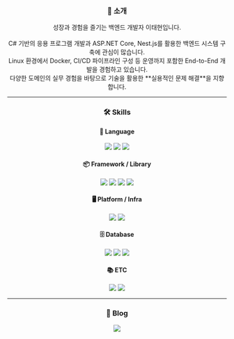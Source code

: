 <div align="center">

<h3>👋 소개</h3>
성장과 경험을 즐기는 백엔드 개발자 이태현입니다.<br><br>
C# 기반의 응용 프로그램 개발과 ASP.NET Core, Nest.js를 활용한 백엔드 시스템 구축에 관심이 많습니다.<br>
Linux 환경에서 Docker, CI/CD 파이프라인 구성 등 운영까지 포함한 End-to-End 개발을 경험하고 있습니다.<br>
다양한 도메인의 실무 경험을 바탕으로 기술을 활용한 **실용적인 문제 해결**을 지향합니다.

</div>

---

<h3 align="center">🛠 Skills</h3>

<div align="center">

<h4>📌 Language</h4>
<img src="https://img.shields.io/badge/C%23-239120?style=flat-square&logo=C%20Sharp&logoColor=white"/>
<img src="https://img.shields.io/badge/TypeScript-3178C6?style=flat-square&logo=TypeScript&logoColor=white"/>
<img src="https://img.shields.io/badge/SQL-4479A1?style=flat-square&logo=MySQL&logoColor=white"/>

<br>

<h4>📦 Framework / Library</h4>
<img src="https://img.shields.io/badge/ASP.NET%20Core-5C2D91?style=flat-square&logo=.NET&logoColor=white"/>
<img src="https://img.shields.io/badge/Nest.js-E0234E?style=flat-square&logo=NestJS&logoColor=white"/>
<img src="https://img.shields.io/badge/WPF-68217A?style=flat-square&logo=.NET&logoColor=white"/>
<img src="https://img.shields.io/badge/WinForms-0078D7?style=flat-square&logo=windows&logoColor=white"/>

<br>

<h4>🖥 Platform / Infra</h4>
<img src="https://img.shields.io/badge/Docker-2496ED?style=flat-square&logo=Docker&logoColor=white"/>
<img src="https://img.shields.io/badge/Linux-FCC624?style=flat-square&logo=Linux&logoColor=black"/>

<br>

<h4>🗄 Database</h4>
<img src="https://img.shields.io/badge/MSSQL-CC2927?style=flat-square&logo=Microsoft%20SQL%20Server&logoColor=white"/>
<img src="https://img.shields.io/badge/Oracle-F80000?style=flat-square&logo=Oracle&logoColor=white"/>
<img src="https://img.shields.io/badge/MySQL-4479A1?style=flat-square&logo=MySQL&logoColor=white"/>

<br>

<h4>📚 ETC</h4>
<img src="https://img.shields.io/badge/바이브코딩-000000?style=flat-square&logo=GitHub&logoColor=white"/>
<img src="https://img.shields.io/badge/GitHub%20Actions-2088FF?style=flat-square&logo=githubactions&logoColor=white"/>

</div>

---

<div align="center">
<h3>📘 Blog</h3>
<a href="https://gapal.tistory.com/" target="_blank">
    <img src="https://img.shields.io/badge/Tech Blog-00D182?style=flat-square&logo=GitBook&logoColor=white"/>
</a>
</div>
